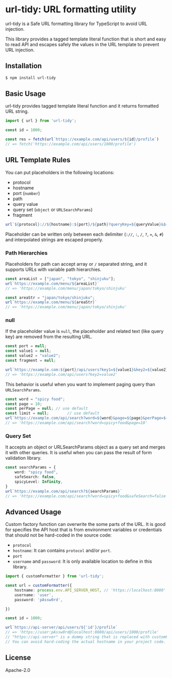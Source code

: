 # url-tidy: URL formatting utility

url-tidy is a Safe URL formatting library for TypeScript to avoid URL injection.

This library provides a tagged template literal function that is short and easy to read API and escapes safely the values in the URL template to prevent URL injection.

## Installation

```bash
$ npm install url-tidy
```

## Basic Usage

url-tidy provides tagged template literal function and it returns formatted URL string.

```ts
import { url } from 'url-tidy';

const id = 1000;

const res = fetch(url`https://example.com/api/users/${id}/profile`)
// => fetch('https://example.com/api/users/1000/profile')
```

## URL Template Rules

You can put placeholders in the following locations:

- protocol
- hostname
- port (`number`)
- path
- query value
- query set (`object` or `URLSearchParams`)
- fragment

```ts
url`${protocol}://${hostname}:${port}/${path}?queryKey=${queryValue}&${querySet}#${fragment}`
```

Placeholder can be written only between each delimiter (`://`, `:`, `/`, `?`, `=`, `&`, `#`) and interpolated strings are escaped properly.

### Path Hierarchies

Placeholders for path can accept array or `/` separated string, and it supports URLs with variable path hierarchies.

```ts
const areaList = ["japan", "tokyo", "shinjuku"];
url`https://example.com/menu/${areaList}`
// => 'https://example.com/menu/japan/tokyo/shinjuku'

const areaStr = "japan/tokyo/shinjuku";
url`https://example.com/menu/${areaStr}`
// => 'https://example.com/menu/japan/tokyo/shinjuku'
```

### null

If the placeholder value is `null`, the placeholder and related text (like query key) are removed from the resulting URL.

```ts
const port = null;
const value1 = null;
const value2 = "value2";
const fragment = null;

url`https://example.com:${port}/api/users?key1=${value1}&key2=${value2}#${fragment}`
// => 'https://example.com/api/users?key2=value2'
```

This behavior is useful when you want to implement paging query than `URLSearchParams`.

```ts
const word = "spicy food";
const page = 10;
const perPage = null; // use default
const limit = null;        // use default
url`https://example.com/api/search?word=${word}&page=${page}&perPage=${perPage}&limit=${limit}`
// => 'https://example.com/api/search?word=spicy+food&page=10'
```

### Query Set

It accepts an object or URLSearchParams object as a query set and merges it with other queries.
It is useful when you can pass the result of form validation library.

```ts
const searchParams = {
    word: "spicy food",
    safeSearch: false,
    spicyLevel: Infinity,
}
url`https://example.com/api/search?${searchParams}`
// => 'https://example.com/api/search?word=spicy+food&safeSearch=false'
```

## Advanced Usage

Custom factory function can overwrite the some parts of the URL. It is good for specifies the API host that is from environment variables or credentials that should not be hard-coded in the source code:

- `protocol`
- `hostname`: It can contains `protocol` and/or `port`.
- `port`
- `username` and `password`: It is only available location to define in this library.

```ts
import { customFormatter } from 'url-tidy';

const url = customFormatter({
    hostname: process.env.API_SERVER_HOST, // 'https://localhost:8080'
    username: 'user',
    password: 'pAssw0rd',

})

const id = 1000;

url`https://api-server/api/users/${'id'}/profile`
// => 'https://user:pAssw0rd@localhost:8080/api/users/1000/profile'
// "https://api-server" is a dummy string that is replaced with customFormatter()'s hostname option.
// You can avoid hard-coding the actual hostname in your project code.
```

## License

Apache-2.0
